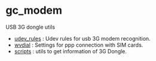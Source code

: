 # gc_modem
USB 3G dongle utils

- [udev_rules](udev_rules/udev_rules.md) : Udev rules for usb 3G modem recognition.
- [wvdial](wvdial/wvdial.md) : Settings for ppp connection with SIM cards.
- [scripts](scripts/scripts.md) : utils to get information of 3G Dongle. 
